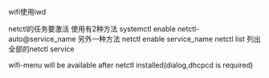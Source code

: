 wifi使用iwd

netctl的任务要激活 使用有2种方法
    systemctl enable netctl-auto@service_name
  另外一种方法
    netctl enable service_name
netctl list 列出全部的netctl service

wifi-menu will be available after netctl installed(dialog,dhcpcd is required)
